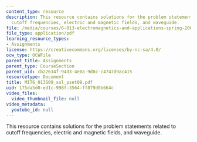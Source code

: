 ```yaml
---
content_type: resource
description: This resource contains solutions for the problem statements related to
  cutoff frequencies, electric and magnetic fields, and waveguide.
file: /media/courses/6-013-electromagnetics-and-applications-spring-2009/175da5d0ed1c998f3564ff879d0b664c_MIT6_013S09_sol_pset09.pdf
file_type: application/pdf
learning_resource_types:
- Assignments
license: https://creativecommons.org/licenses/by-nc-sa/4.0/
ocw_type: OCWFile
parent_title: Assignments
parent_type: CourseSection
parent_uid: cb22634f-94d3-4e0a-9d8c-c4747d9ac415
resourcetype: Document
title: MIT6_013S09_sol_pset09.pdf
uid: 175da5d0-ed1c-998f-3564-ff879d0b664c
video_files:
  video_thumbnail_file: null
video_metadata:
  youtube_id: null
---
```

This resource contains solutions for the problem statements related to cutoff frequencies, electric and magnetic fields, and waveguide.